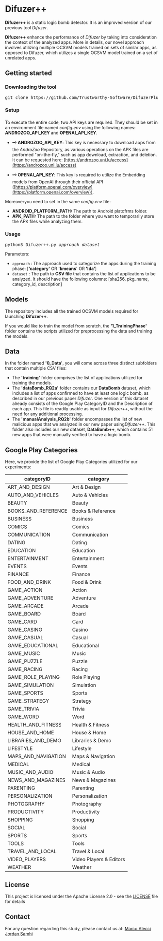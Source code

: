 # Difuzer++

**Difuzer++** is a static logic bomb detector.
It is an improved version of our previous tool *Difuzer*.

**Difuzer++** enhance the performance of *Difuzer* by taking into consideration the context of the analyzed apps. More in details, our novel approach involves utilizing multiple OCSVM models trained on sets of similar apps, as opposed to Difuzer, which utilizes a single OCSVM model trained on a set of unrelated apps.

## Getting started

### Downloading the tool

<pre>
git clone https://github.com/Trustworthy-Software/DifuzerPlusPlus
</pre>

### Setup
### 
To execute the entire code, two API keys are required. They should be set in an environment file named *config.env* using the following names: **ANDROZOO_API_KEY** and **OPENAI_API_KEY**.

- 🗝️ **ANDROZOO_API_KEY**: This key is necessary to download apps from the *AndroZoo* Repository, as various operations on the APK files are performed "on-the-fly," such as app download, extraction, and deletion. It can be requested here: [https://androzoo.uni.lu/access](https://androzoo.uni.lu/access)

- 🗝️ **OPENAI_API_KEY**: This key is required to utilize the Embedding models from OpenAI through their official API ([https://platform.openai.com/overview](https://platform.openai.com/overview)).

Moreoveryou need to set in the same *config.env* file:
- **ANDROID_PLATFORM_PATH:** The path to Android platofrms folder.
- **APK_PATH:** The path to the folder where you want to temporarily store the APK files while analyzing them.

### Usage
<pre>
python3 Difuzer++.py <i>approach</i> <i>dataset</i>
</pre>

Parameters:

* ```approach``` : The approach used to categorize the apps during the training phase: [**'category'** OR **'kmeans'** OR **'lda'**]
* ```dataset```  : The path to **CSV file** that contains the list of applications to be analyzed. It should have the following columns: [sha256, pkg_name, category_id, description]

## Models
The repository includes all the trained OCSVM models required for launching **Difuzer++**.

If you would like to train the model from scratch, the **'1_TrainingPhase'** folder contains the scripts utilized for preprocessing the data and training the models.

## Data
In the folder named **'0_Data'**, you will come across three distinct subfolders that contain multiple CSV files:
* The **'training'** folder comprises the list of applications utilized for training the models.
* The **'dataBomb_RQ2a'** folder contains our **DataBomb** dataset, which includes a list of apps confirmed to have at least one logic bomb, as described in our previous paper *Difuzer*. One version of this dataset already consists of the Google Play CategoryID and the Description of each app. This file is readily usable as input for *Difuzer++*, without the need for any additional processing.
* The **'manualAnalysis_RQ2b'** folder encompasses the list of new malicious apps that we analyzed in our new paper using*Difuzer++*. This folder also includes our new dataset, **DataBomb++**, which contains 51 new apps that were manually verified to have a logic bomb.

## Google Play Categories

Here, we provide the list of Google Play Categories utilized for our experiments:

| categoryID           | category               |
|----------------------|------------------------|
| ART_AND_DESIGN       | Art & Design           |
| AUTO_AND_VEHICLES    | Auto & Vehicles        |
| BEAUTY               | Beauty                 |
| BOOKS_AND_REFERENCE  | Books & Reference      |
| BUSINESS             | Business               |
| COMICS               | Comics                 |
| COMMUNICATION        | Communication          |
| DATING               | Dating                 |
| EDUCATION            | Education              |
| ENTERTAINMENT        | Entertainment          |
| EVENTS               | Events                 |
| FINANCE              | Finance                |
| FOOD_AND_DRINK       | Food & Drink           |
| GAME_ACTION          | Action                 |
| GAME_ADVENTURE       | Adventure              |
| GAME_ARCADE          | Arcade                 |
| GAME_BOARD           | Board                  |
| GAME_CARD            | Card                   |
| GAME_CASINO          | Casino                 |
| GAME_CASUAL          | Casual                 |
| GAME_EDUCATIONAL     | Educational            |
| GAME_MUSIC           | Music                  |
| GAME_PUZZLE          | Puzzle                 |
| GAME_RACING          | Racing                 |
| GAME_ROLE_PLAYING    | Role Playing           |
| GAME_SIMULATION      | Simulation             |
| GAME_SPORTS          | Sports                 |
| GAME_STRATEGY        | Strategy               |
| GAME_TRIVIA          | Trivia                 |
| GAME_WORD            | Word                   |
| HEALTH_AND_FITNESS   | Health & Fitness       |
| HOUSE_AND_HOME       | House & Home           |
| LIBRARIES_AND_DEMO   | Libraries & Demo       |
| LIFESTYLE            | Lifestyle              |
| MAPS_AND_NAVIGATION  | Maps & Navigation      |
| MEDICAL              | Medical                |
| MUSIC_AND_AUDIO      | Music & Audio          |
| NEWS_AND_MAGAZINES   | News & Magazines       |
| PARENTING            | Parenting              |
| PERSONALIZATION      | Personalization        |
| PHOTOGRAPHY          | Photography            |
| PRODUCTIVITY         | Productivity           |
| SHOPPING             | Shopping               |
| SOCIAL               | Social                 |
| SPORTS               | Sports                 |
| TOOLS                | Tools                  |
| TRAVEL_AND_LOCAL     | Travel & Local         |
| VIDEO_PLAYERS        | Video Players & Editors|
| WEATHER              | Weather                |


## License

This project is licensed under the Apache License 2.0 - see the [LICENSE](LICENSE) file for details

## Contact

For any question regarding this study, please contact us at:
[Marco Alecci](mailto:marco.alecci@uni.lu)
[Jordan Samhi](mailto:jordan.samhi@uni.lu)